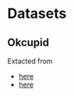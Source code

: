 # Datasets


## Okcupid

Extacted from 
- [here](https://www.kaggle.com/andrewmvd/okcupid-profiles/metadata)
- [here](https://github.com/rudeboybert/JSE_OkCupid)
